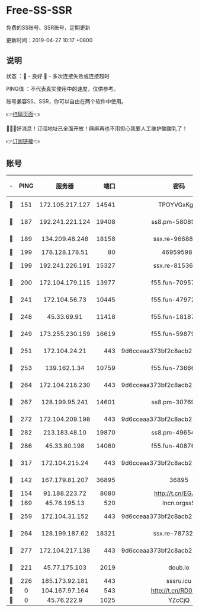 # Free-SS-SSR

免费的SS账号、SSR账号，定期更新

更新时间：2019-04-27 10:17 +0800

## 说明

状态     ：🙂 - 良好 🙁 - 多次连接失败或连接超时

PING值   ：不代表真实使用中的速度，仅供参考。

账号兼容SS、SSR，你可以自由在两个软件中使用。

👉[扫码页面](https://liesauer.github.io/Free-SS-SSR/)👈

🎉🎉🎉好消息！订阅地址已全面开放！麻麻再也不用担心我要人工维护酸酸乳了！

👉[订阅链接](https://www.liesauer.net/yogurt/subscribe?ACCESS_TOKEN=DAYxR3mMaZAsaqUb)👈

## 账号

|-|PING|服务器|端口|密码|加密方式|区域|
|:----:|:----:|:-----:|-----:|:----:|:----:|:----:|
|🙂|151|172.105.217.127|14541|TPOYVGxKglpi|aes-256-cfb|JP|
|🙂|187|192.241.221.124|19408|ss8.pm-58085751|aes-256-cfb|US|
|🙂|189|134.209.48.248|18158|ssx.re-96688655|aes-256-cfb|US|
|🙂|199|178.128.178.51|80|469595985|chacha20|US|
|🙂|199|192.241.226.191|15327|ssx.re-81536491|aes-256-cfb|US|
|🙂|200|172.104.179.115|13977|f55.fun-70957835|aes-256-cfb|SG|
|🙂|241|172.104.56.73|10445|f55.fun-47972677|aes-256-cfb|SG|
|🙂|248|45.33.69.91|11418|f55.fun-18187901|aes-256-cfb|US|
|🙂|249|173.255.230.159|16619|f55.fun-59879054|aes-256-cfb|US|
|🙂|251|172.104.24.21|443|9d6cceaa373bf2c8acb22e60b6a58be6|aes-256-cfb|US|
|🙂|253|139.162.1.34|10759|f55.fun-73666722|aes-256-cfb|SG|
|🙂|264|172.104.218.230|443|9d6cceaa373bf2c8acb22e60b6a58be6|aes-256-cfb|US|
|🙂|267|128.199.95.241|14601|ss8.pm-30769440|aes-256-cfb|SG|
|🙂|272|172.104.209.198|443|9d6cceaa373bf2c8acb22e60b6a58be6|aes-256-cfb|US|
|🙂|282|213.183.48.10|19870|ss8.pm-49654295|rc4-md5|RU|
|🙂|286|45.33.80.198|14060|f55.fun-40876672|aes-256-cfb|US|
|🙂|317|172.104.215.24|443|9d6cceaa373bf2c8acb22e60b6a58be6|aes-256-cfb|US|
|🙂|142|167.179.81.207|36895|36895|aes-256-cfb|JP|
|🙂|154|91.188.223.72|8080|http://t.cn/EGJIyrl|rc4-md5|RU|
|🙂|169|45.76.195.13|520|lncn.orgss5|rc4|JP|
|🙂|259|172.104.31.152|443|9d6cceaa373bf2c8acb22e60b6a58be6|aes-256-cfb|US|
|🙂|264|128.199.187.62|18321|ssx.re-78732980|aes-256-cfb|SG|
|🙂|277|172.104.217.138|443|9d6cceaa373bf2c8acb22e60b6a58be6|aes-256-cfb|US|
|🙁|221|45.77.175.103|2019|doub.io|aes-128-ctr|SG|
|🙁|226|185.173.92.181|443|sssru.icu|rc4-md5|RU|
|🙁|0|104.167.97.164|543|http://t.cn/RD0D7sx|rc4-md5|CA|
|🙁|0|45.76.222.9|1025|YZcCjQ|rc4-md5|JP|
